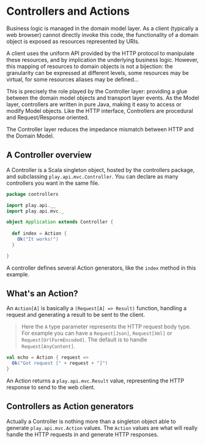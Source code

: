 # Controllers and Actions

Business logic is managed in the domain model layer. As a client (typically a web browser) cannot directly invoke this code, the functionality of a domain object is exposed as resources represented by URIs.

A client uses the uniform API provided by the HTTP protocol to manipulate these resources, and by implication the underlying business logic. However, this mapping of resources to domain objects is not a bijection: the granularity can be expressed at different levels, some resources may be virtual, for some resources aliases may be defined…

This is precisely the role played by the Controller layer: providing a glue between the domain model objects and transport layer events. As the Model layer, controllers are written in pure Java, making it easy to access or modify Model objects. Like the HTTP interface, Controllers are procedural and Request/Response oriented.

The Controller layer reduces the impedance mismatch between HTTP and the Domain Model.

## A Controller overview

A Controller is a Scala singleton object, hosted by the controllers package, and subclassing `play.api.mvc.Controller`. You can declare as many controllers you want in the same file.

```scala
package controllers

import play.api.__
import play.api.mvc._

object Application extends Controller {
  
  def index = Action {
    Ok("It works!")
  }

}
```

A controller defines several Action generators, like the `index` method in this example.

## What's an Action?

An `Action[A]` is basically a `(Request[A] => Result)` function, handling a request and generating a result to be sent to the client.

> Here the `A` type parameter represents the HTTP request body type. For example you can have a `Request[Json]`, `Request[Xml]` or `Request[UrlFormEncoded]`. The default is to handle `Request[AnyContent]`.

```scala
val echo = Action { request =>
  Ok("Got request [" + request + "]")
}
```

An Action returns a `play.api.mvc.Result` value, representing the HTTP response to send to the web client.

## Controllers as Action generators

Actually a Controller is nothing more than a singleton object able to generate `play.api.mvc.Action` values. The `Action` values are what will really handle the HTTP requests in and generate HTTP responses.


